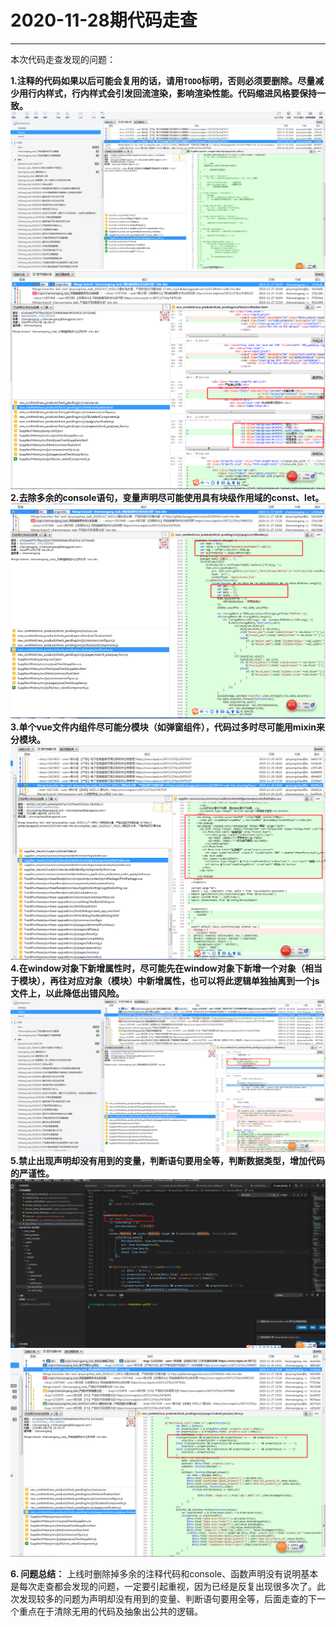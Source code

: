 # 2020-11-28期代码走查
---
本次代码走查发现的问题：

**1.注释的代码如果以后可能会复用的话，请用`TODO`标明，否则必须要删除。尽量减少用行内样式，行内样式会引发回流渲染，影响渲染性能。代码缩进风格要保持一致。** 
![例子1](../../.vuepress/public/assets/images/codeCheck_20201128/7.png
 "例子1")
![例子2](../../.vuepress/public/assets/images/codeCheck_20201128/1.png
 "例子2")
**2.去除多余的console语句，变量声明尽可能使用具有块级作用域的const、let。**
![例子1](../../.vuepress/public/assets/images/codeCheck_20201128/2.png
 "例子1")
**3.单个vue文件内组件尽可能分模块（如弹窗组件），代码过多时尽可能用mixin来分模块。**
![例子1](../../.vuepress/public/assets/images/codeCheck_20201128/3.png
 "例子1")
**4.在window对象下新增属性时，尽可能先在window对象下新增一个对象（相当于模块），再往对应对象（模块）中新增属性，也可以将此逻辑单独抽离到一个js文件上，以此降低出错风险。**
![例子1](../../.vuepress/public/assets/images/codeCheck_20201128/4.png
 "例子1")
**5.禁止出现声明却没有用到的变量，判断语句要用全等，判断数据类型，增加代码的严谨性。**
![例子1](../../.vuepress/public/assets/images/codeCheck_20201128/5.png
 "例子1")
![例子2](../../.vuepress/public/assets/images/codeCheck_20201128/6.png
"例子2")

**6. 问题总结：**
上线时删除掉多余的注释代码和console、函数声明没有说明基本是每次走查都会发现的问题，一定要引起重视，因为已经是反复出现很多次了。此次发现较多的问题为声明却没有用到的变量、判断语句要用全等，后面走查的下一个重点在于清除无用的代码及抽象出公共的逻辑。
